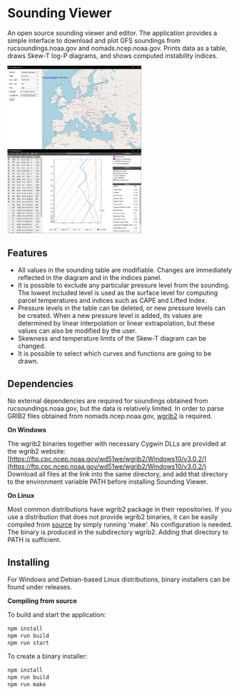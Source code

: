 # Sounding Viewer

An open source sounding viewer and editor. The application provides a simple interface to download and plot GFS soundings from rucsoundings.noaa.gov and nomads.ncep.noaa.gov. Prints data as a table, draws Skew-T log-P diagrams, and shows computed instability indices.

<img src="./resources/map.png" align="left" width="300">
<img src="./resources/app.png" width="300">

## Features
+ All values in the sounding table are modifiable. Changes are immediately reflected in the diagram and in the indices panel.
+ It is possible to exclude any particular pressure level from the sounding. The lowest included level is used as the surface level for computing parcel temperatures and indices such as CAPE and Lifted Index.
+ Pressure levels in the table can be deleted, or new pressure levels can be created. When a new pressure level is added, its values are determined by linear interpolation or linear extrapolation, but these values can also be modified by the user.
+ Skewness and temperature limits of the Skew-T diagram can be changed.
+ It is possible to select which curves and functions are going to be drawn.

## Dependencies

No external dependencies are required for soundings obtained from rucsoundings.noaa.gov, but the data is relatively limited. In order to parse GRIB2 files obtained from nomads.ncep.noaa.gov, [wgrib2](https://www.cpc.ncep.noaa.gov/products/wesley/wgrib2/) is required.

**On Windows**

The wgrib2 binaries together with necessary Cygwin DLLs are provided at the wgrib2 website: [https://ftp.cpc.ncep.noaa.gov/wd51we/wgrib2/Windows10/v3.0.2/](https://ftp.cpc.ncep.noaa.gov/wd51we/wgrib2/Windows10/v3.0.2/) Download all files at the link into the same directory, and add that directory to the environment variable PATH before installing Sounding Viewer.

**On Linux**

Most common distributions have wgrib2 package in their repositories. If you use a distribution that does not provide wgrib2 binaries, it can be easily compiled from [source](https://www.ftp.cpc.ncep.noaa.gov/wd51we/wgrib2/) by simply running 'make'. No configuration is needed. The binary is produced in the subdirectory wgrib2. Adding that directory to PATH is sufficient.

## Installing

For Windows and Debian-based Linux distributions, binary installers can be found under releases.

**Compiling from source**

To build and start the application:
```console
npm install
npm run build
npm run start
```

To create a binary installer:
```console
npm install
npm run build
npm run make
```
